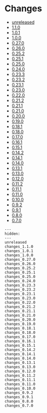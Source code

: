 # Changes

* [unreleased](unreleased.md)
* [1.1.0](changes_1.1.0.md)
* [1.0.1](changes_1.0.1.md)
* [1.0.0](changes_1.0.0.md)
* [0.27.0](changes_0.27.0.md)
* [0.26.0](changes_0.26.0.md)
* [0.25.2](changes_0.25.2.md)
* [0.25.1](changes_0.25.1.md)
* [0.25.0](changes_0.25.0.md)
* [0.24.0](changes_0.24.0.md)
* [0.23.3](changes_0.23.3.md)
* [0.23.2](changes_0.23.2.md)
* [0.23.1](changes_0.23.1.md)
* [0.23.0](changes_0.23.0.md)
* [0.22.0](changes_0.22.0.md)
* [0.21.2](changes_0.21.2.md)
* [0.21.1](changes_0.21.1.md)
* [0.21.0](changes_0.21.0.md)
* [0.20.0](changes_0.20.0.md)
* [0.19.0](changes_0.19.0.md)
* [0.18.1](changes_0.18.1.md)
* [0.18.0](changes_0.18.0.md)
* [0.17.0](changes_0.17.0.md)
* [0.16.1](changes_0.16.1.md)
* [0.15.1](changes_0.15.1.md)
* [0.14.2](changes_0.14.2.md)
* [0.14.1](changes_0.14.1.md)
* [0.14.0](changes_0.14.0.md)
* [0.13.1](changes_0.13.1.md)
* [0.13.0](changes_0.13.0.md)
* [0.12.0](changes_0.12.0.md)
* [0.11.2](changes_0.11.2.md)
* [0.11.1](changes_0.11.1.md)
* [0.11.0](changes_0.11.0.md)
* [0.10.0](changes_0.10.0.md)
* [0.9.2](changes_0.9.2.md)
* [0.9.1](changes_0.9.1.md)
* [0.8.0](changes_0.8.0.md)
* [0.7.0](changes_0.7.0.md)

```{toctree}
---
hidden:
---
unreleased
changes_1.1.0
changes_1.0.1
changes_1.0.0
changes_0.27.0
changes_0.26.0
changes_0.25.2
changes_0.25.1
changes_0.25.0
changes_0.24.0
changes_0.23.3
changes_0.23.2
changes_0.23.1
changes_0.23.0
changes_0.22.0
changes_0.21.2
changes_0.21.1
changes_0.21.0
changes_0.20.0
changes_0.19.0
changes_0.18.1
changes_0.18.0
changes_0.17.0
changes_0.16.1
changes_0.15.1
changes_0.14.2
changes_0.14.1
changes_0.14.0
changes_0.13.1
changes_0.13.0
changes_0.12.0
changes_0.11.2
changes_0.11.1
changes_0.11.0
changes_0.10.0
changes_0.9.2
changes_0.9.1
changes_0.8.0
changes_0.7.0
```
